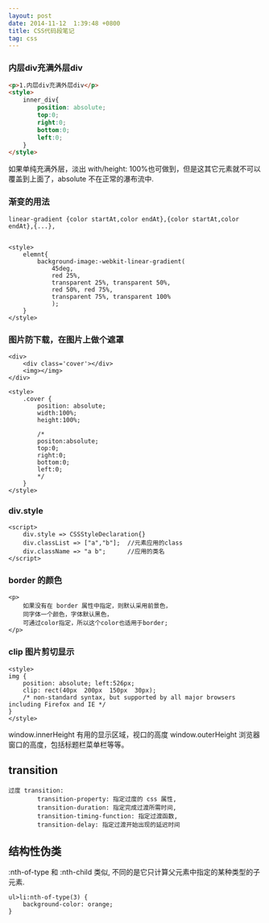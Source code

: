 ```yaml
---
layout: post
date: 2014-11-12  1:39:48 +0800
title: CSS代码段笔记 
tag: css
---
```


### 内层div充满外层div

```html
<p>1.内层div充满外层div</p>
<style>
	inner_div{
		position: absolute;
		top:0;
		right:0;
		bottom:0;
		left:0;
	}
</style>
```

如果单纯充满外层，淡出 with/height: 100%也可做到，但是这其它元素就不可以覆盖到上面了，absolute 不在正常的瀑布流中.



### 渐变的用法 

	linear-gradient {color startAt,color endAt},{color startAt,color endAt},{...}, 


	<style>
		elemnt{
			background-image:-webkit-linear-gradient(
				45deg, 
				red 25%,
				transparent 25%, transparent 50%,
				red 50%, red 75%,
				transparent 75%, transparent 100%
				);
		}
	</style>

### 图片防下载，在图片上做个遮罩

	<div>
		<div class='cover'></div>
		<img></img>
	</div>

	<style>
		.cover {
			position: absolute;
			width:100%;
			height:100%;

			/*
			positon:absolute;
			top:0;
			right:0;
			bottom:0;
			left:0;
			*/
		}	
	</style>

### div.style

	<script>
		div.style => CSSStyleDeclaration{}
		div.classList => ["a","b"];  //元素应用的class
		div.className => "a b";      //应用的类名
	</script>

### border 的颜色

	<p>
		如果没有在 border 属性中指定，则默认采用前景色，
		同字体一个颜色，字体默认黑色，
		可通过color指定，所以这个color也适用于border;
	</p>


### clip 图片剪切显示

	<style>
	img {
		position: absolute; left:526px;
		clip: rect(40px  200px  150px  30px);
		/* non-standard syntax, but supported by all major browsers including Firefox and IE */
	}
	</style>



window.innerHeight 有用的显示区域，视口的高度
window.outerHeight 浏览器窗口的高度，包括标题栏菜单栏等等。

## transition

	过度 transition: 
			transition-property: 指定过度的 css 属性,
			transition-duration: 指定完成过渡所需时间,
			transition-timing-function: 指定过渡函数,
			transition-delay: 指定过渡开始出现的延迟时间





## 结构性伪类

:nth-of-type 和 :nth-child 类似, 不同的是它只计算父元素中指定的某种类型的子元素.

	ul>li:nth-of-type(3) {
		background-color: orange;
	}
